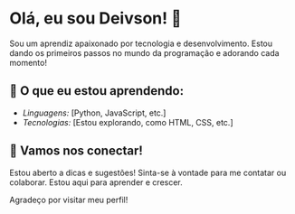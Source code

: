 # Olá, eu sou Deivson! 👋

Sou um aprendiz apaixonado por tecnologia e desenvolvimento. Estou dando os primeiros passos no mundo da programação e adorando cada momento!

## 🚀 O que eu estou aprendendo:
- *Linguagens:* [Python, JavaScript, etc.]
- *Tecnologias:* [Estou explorando, como HTML, CSS, etc.]


## 💬 Vamos nos conectar!
Estou aberto a dicas e sugestões! Sinta-se à vontade para me contatar ou colaborar. Estou aqui para aprender e crescer.

Agradeço por visitar meu perfil!
